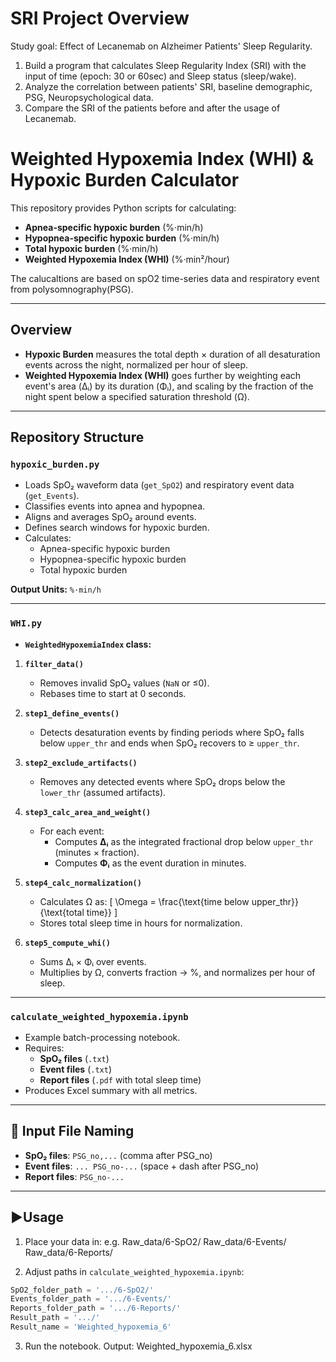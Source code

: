 # SRI Project Overview 
Study goal: Effect of Lecanemab on Alzheimer Patients' Sleep Regularity.
1. Build a program that calculates Sleep Regularity Index (SRI) with the input of time (epoch: 30 or 60sec) and Sleep status (sleep/wake).
2. Analyze the correlation between patients' SRI, baseline demographic, PSG, Neuropsychological data. 
3. Compare the SRI of the patients before and after the usage of Lecanemab. 
   
# Weighted Hypoxemia Index (WHI) & Hypoxic Burden Calculator

This repository provides Python scripts for calculating:

- **Apnea-specific hypoxic burden** (%·min/h)
- **Hypopnea-specific hypoxic burden** (%·min/h)
- **Total hypoxic burden** (%·min/h)
- **Weighted Hypoxemia Index (WHI)** (%·min²/hour)
  
The calucaltions are based on spO2 time-series data and respiratory event from polysomnography(PSG). 

---

## Overview

- **Hypoxic Burden** measures the total depth × duration of all desaturation events across the night, normalized per hour of sleep.
- **Weighted Hypoxemia Index (WHI)** goes further by weighting each event's area (Δᵢ) by its duration (Φᵢ), and scaling by the fraction of the night spent below a specified saturation threshold (Ω).
---

## Repository Structure

### `hypoxic_burden.py`
- Loads SpO₂ waveform data (`get_SpO2`) and respiratory event data (`get_Events`).
- Classifies events into apnea and hypopnea.
- Aligns and averages SpO₂ around events.
- Defines search windows for hypoxic burden.
- Calculates:
  - Apnea-specific hypoxic burden
  - Hypopnea-specific hypoxic burden
  - Total hypoxic burden

**Output Units:** `%·min/h`

---

### `WHI.py`
- **`WeightedHypoxemiaIndex` class:**
1. **`filter_data()`**  
   - Removes invalid SpO₂ values (`NaN` or ≤0).
   - Rebases time to start at 0 seconds.

2. **`step1_define_events()`**  
   - Detects desaturation events by finding periods where SpO₂ falls below `upper_thr` and ends when SpO₂ recovers to ≥ `upper_thr`.

3. **`step2_exclude_artifacts()`**  
   - Removes any detected events where SpO₂ drops below the `lower_thr` (assumed artifacts).

4. **`step3_calc_area_and_weight()`**  
   - For each event:
     - Computes **Δᵢ** as the integrated fractional drop below `upper_thr` (minutes × fraction).
     - Computes **Φᵢ** as the event duration in minutes.

5. **`step4_calc_normalization()`**  
   - Calculates Ω as:
     \[
     \Omega = \frac{\text{time below upper_thr}}{\text{total time}}
     \]
   - Stores total sleep time in hours for normalization.

6. **`step5_compute_whi()`**  
   - Sums Δᵢ × Φᵢ over events.
   - Multiplies by Ω, converts fraction → %, and normalizes per hour of sleep.

---

### `calculate_weighted_hypoxemia.ipynb`
- Example batch-processing notebook.
- Requires:
  - **SpO₂ files** (`.txt`)
  - **Event files** (`.txt`)
  - **Report files** (`.pdf` with total sleep time)
- Produces Excel summary with all metrics.

---

## 📁 Input File Naming

- **SpO₂ files**: `PSG_no,...` (comma after PSG_no)
- **Event files**: `... PSG_no-...` (space + dash after PSG_no)
- **Report files**: `PSG_no-...`

---

## ▶️Usage

1. Place your data in:
e.g.
Raw_data/6-SpO2/
Raw_data/6-Events/
Raw_data/6-Reports/

2. Adjust paths in `calculate_weighted_hypoxemia.ipynb`:
```python
SpO2_folder_path = '.../6-SpO2/'
Events_folder_path = '.../6-Events/'
Reports_folder_path = '.../6-Reports/'
Result_path = '.../'
Result_name = 'Weighted_hypoxemia_6'
```
3. Run the notebook.
Output: Weighted_hypoxemia_6.xlsx
